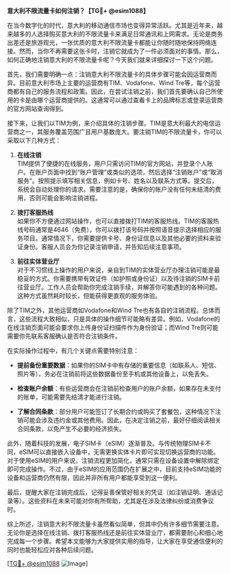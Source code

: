 **意大利不限流量卡如何注销？【TG💪+ @esim1088】**

在当今数字化的时代，意大利的移动通信市场也变得异常活跃。尤其是近年来，越来越多的人选择购买意大利的不限流量卡来满足日常通讯和上网需求。无论是商务出差还是旅游观光，一张优质的意大利不限流量卡都能让你随时随地保持网络连接。然而，当你不再需要这张卡时，注销它就成为了一件必须面对的事情。那么，如何正确地注销意大利的不限流量卡呢？今天我们就来详细探讨一下这个问题。

首先，我们需要明确一点：注销意大利不限流量卡的具体步骤可能会因运营商而异。目前意大利市场上主要的运营商有TIM、Vodafone、Wind Tre等，每个运营商都有自己的服务流程和政策。因此，在尝试注销之前，我们首先要确认自己所使用的卡是由哪个运营商提供的。这通常可以通过查看卡上的品牌标志或登录运营商的官方网站查询得到。

接下来，让我们以TIM为例，来介绍具体的注销步骤。TIM是意大利最大的电信运营商之一，其服务覆盖范围广且用户基数庞大。要注销TIM的不限流量卡，你可以采取以下几种方式：

1. **在线注销**  
   TIM提供了便捷的在线服务，用户只需访问TIM的官方网站，并登录个人账户。在账户页面中找到“账户管理”或类似的选项，然后选择“注销账户”或“取消服务”。按照提示填写相关信息，例如卡号、姓名以及联系方式等。提交后，系统会自动处理你的请求。需要注意的是，确保你的账户没有任何未结清的费用，否则可能会影响注销进程。

2. **拨打客服热线**  
   如果你不方便通过网站操作，也可以直接拨打TIM的客服热线。TIM的客服热线号码通常是4646（免费），你可以拨打该号码并按照语音提示选择相应的服务项目。通常情况下，你需要提供卡号、身份证信息以及其他必要的资料来验证身份。客服人员会为你记录注销申请，并告知后续注意事项。

3. **前往实体营业厅**  
   对于不习惯线上操作的用户来说，亲自到TIM的实体营业厅办理注销可能是最稳妥的方式。你需要携带有效证件（如护照或身份证）以及待注销的SIM卡前往营业厅。工作人员会帮助你完成注销手续，并解答你可能遇到的各种问题。这种方式虽然耗时较长，但能获得更直观的服务体验。

除了TIM之外，其他运营商如Vodafone和Wind Tre也有各自的注销流程。总体而言，这些流程大致相似，只是具体的操作细节可能略有差异。例如，Vodafone的在线注销页面可能会要求你上传身份证扫描件作为身份验证；而Wind Tre则可能需要你先联系客服确认是否符合注销条件。

在实际操作过程中，有几个关键点需要特别注意：

- **提前备份重要数据**：如果你的SIM卡中有存储的重要信息（如联系人、短信、照片等），务必在注销前将这些数据备份至手机或其他设备上，以免丢失。
  
- **检查账户余额**：有些运营商会在注销前检查用户的账户余额，如果存在未支付的账单，可能需要先结清才能进行注销。

- **了解合同条款**：部分用户可能签订了长期合约或购买了套餐包，这种情况下注销可能会涉及违约金或其他费用。因此，在决定注销之前，最好仔细阅读相关合同条款，以免产生不必要的经济损失。

此外，随着科技的发展，电子SIM卡（eSIM）逐渐普及。与传统物理SIM卡不同，eSIM可以直接嵌入设备中，无需更换实体卡片即可实现切换运营商的功能。对于使用eSIM的用户来说，注销流程更加简化，通常只需在设备设置中解除绑定即可完成操作。不过，由于eSIM的应用范围仍在扩展之中，目前支持eSIM功能的设备和运营商仍然有限，因此并非所有用户都能享受到这一便利。

最后，提醒大家在注销完成后，记得妥善保管好相关的凭证（如注销证明、通话记录等）。这些资料在未来可能对你有所帮助，尤其是在涉及法律纠纷或消费争议时。

综上所述，注销意大利不限流量卡虽然看似简单，但其中仍有许多细节需要注意。无论你是选择在线注销、拨打客服热线还是前往实体营业厅，都需要耐心和细心地完成每一个步骤。希望本文能够为大家提供实用的指导，让大家在享受通信便利的同时也能轻松应对各种后续问题。

[[TG💪+ @esim1088](https://t.me/s/esim1088) ![Image](https://i.postimg.cc/4NQfJmqS/Snipaste-2025-05-13-00-14-12.png)]
